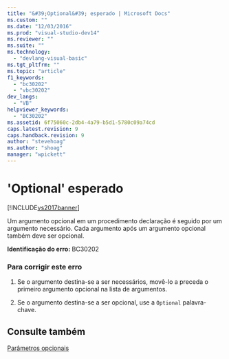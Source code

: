 ```yaml
---
title: "&#39;Optional&#39; esperado | Microsoft Docs"
ms.custom: ""
ms.date: "12/03/2016"
ms.prod: "visual-studio-dev14"
ms.reviewer: ""
ms.suite: ""
ms.technology: 
  - "devlang-visual-basic"
ms.tgt_pltfrm: ""
ms.topic: "article"
f1_keywords: 
  - "bc30202"
  - "vbc30202"
dev_langs: 
  - "VB"
helpviewer_keywords: 
  - "BC30202"
ms.assetid: 6f75060c-2db4-4a79-b5d1-5780c09a74cd
caps.latest.revision: 9
caps.handback.revision: 9
author: "stevehoag"
ms.author: "shoag"
manager: "wpickett"
---
```

# &#39;Optional&#39; esperado
[!INCLUDE[vs2017banner](../../../csharp/includes/vs2017banner.md)]

Um argumento opcional em um procedimento declaração é seguido por um argumento necessário.  Cada argumento após um argumento opcional também deve ser opcional.  
  
 **Identificação do erro:**  BC30202  
  
### Para corrigir este erro  
  
1.  Se o argumento destina\-se a ser necessários, movê\-lo a preceda o primeiro argumento opcional na lista de argumentos.  
  
2.  Se o argumento destina\-se a ser opcional, use a `Optional` palavra\-chave.  
  
## Consulte também  
 [Parâmetros opcionais](../../../visual-basic/programming-guide/language-features/procedures/optional-parameters.md)